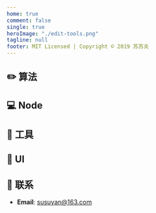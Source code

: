 ```yaml
---
home: true
comment: false
single: true
heroImage: "./edit-tools.png"
tagline: null
footer: MIT Licensed | Copyright © 2019 苏苏炎
---
```


## ✏️ 算法

## 💻 Node

## 🔧 工具


## 🎨 UI

## 📮 联系

- **Email**: susuyan@163.com
